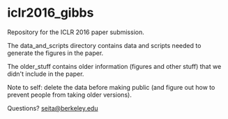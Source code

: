 # iclr2016_gibbs
Repository for the ICLR 2016 paper submission.

The data_and_scripts directory contains data and scripts needed to generate the figures in the paper.

The older_stuff contains older information (figures and other stuff) that we didn't include in the paper.

Note to self: delete the data before making public (and figure out how to prevent people from taking older versions).

Questions? seita@berkeley.edu
